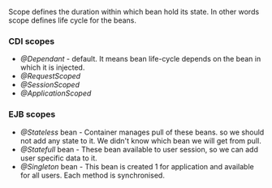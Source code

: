 Scope defines the duration within which bean hold its state. In other words scope defines life cycle for the beans.

### CDI scopes
- _@Dependant_ - default. It means bean life-cycle depends on the bean in which it is injected.
- _@RequestScoped_
- _@SessionScoped_
- _@ApplicationScoped_ 

### EJB scopes
- _@Stateless_ bean - Container manages pull of these beans. so we should not add any state to it. We didn't know which bean we will get from pull.
- _@Statefull_ bean - These bean available to user session, so we can add user specific data to it.
- _@Singleton_ bean - This bean is created 1  for application and available for all users. Each method is synchronised.


